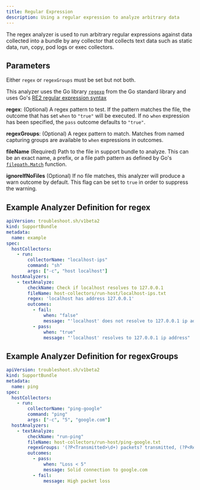 ```yaml
---
title: Regular Expression
description: Using a regular expression to analyze arbitrary data
---
```


The regex analyzer is used to run arbitrary regular expressions against data collected into a bundle by any collector that collects text data such as static data, run, copy, pod logs or exec collectors.

## Parameters

Either `regex` or `regexGroups` must be set but not both.

This analyzer uses the Go library [`regexp`](https://pkg.go.dev/regexp) from the Go standard library and uses Go's [RE2 regular expression syntax](https://github.com/google/re2/wiki/Syntax)

**regex**: (Optional) A regex pattern to test.
If the pattern matches the file, the outcome that has set `when` to `"true"` will be executed.
If no `when` expression has been specified, the `pass` outcome defaults to `"true"`.

**regexGroups**: (Optional)  A regex pattern to match.
Matches from named capturing groups are available to `when` expressions in outcomes.

**fileName** (Required) Path to the file in support bundle to analyze.
This can be an exact name, a prefix, or a file path pattern as defined by Go's [`filepath.Match`](https://pkg.go.dev/path/filepath#Match) function.

**ignoreIfNoFiles** (Optional)  If no file matches, this analyzer will produce a warn outcome by default. This flag can be set to `true` in order to suppress the warning.

## Example Analyzer Definition for regex

```yaml
apiVersion: troubleshoot.sh/v1beta2
kind: SupportBundle
metadata:
  name: example
spec:
  hostCollectors:
    - run:
        collectorName: "localhost-ips"
        command: "sh"
        args: ["-c", "host localhost"]
  hostAnalyzers:
    - textAnalyze:
        checkName: Check if localhost resolves to 127.0.0.1
        fileName: host-collectors/run-host/localhost-ips.txt
        regex: 'localhost has address 127.0.0.1'
        outcomes:
          - fail:
              when: "false"
              message: "'localhost' does not resolve to 127.0.0.1 ip address"
          - pass:
              when: "true"
              message: "'localhost' resolves to 127.0.0.1 ip address"
```

## Example Analyzer Definition for regexGroups

```yaml
apiVersion: troubleshoot.sh/v1beta2
kind: SupportBundle
metadata:
  name: ping
spec:
  hostCollectors:
    - run:
        collectorName: "ping-google"
        command: "ping"
        args: ["-c", "5", "google.com"]
  hostAnalyzers:
    - textAnalyze:
        checkName: "run-ping"
        fileName: host-collectors/run-host/ping-google.txt
        regexGroups: '(?P<Transmitted>\d+) packets? transmitted, (?P<Received>\d+) packets? received, (?P<Loss>\d+)(\.\d+)?% packet loss'
        outcomes:
          - pass:
              when: "Loss < 5"
              message: Solid connection to google.com
          - fail:
              message: High packet loss
```
